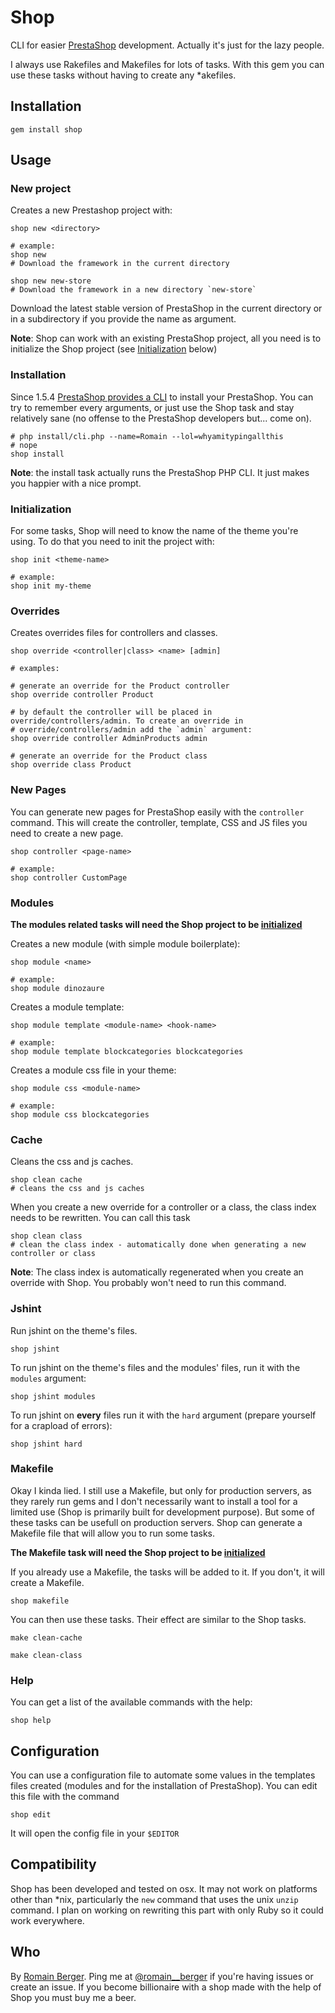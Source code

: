 # Shop

CLI for easier [PrestaShop](http://www.prestashop.com/en/) development. Actually it's just for the lazy people.

I always use Rakefiles and Makefiles for lots of tasks. With this gem you can use these tasks without having to create any *akefiles.

## Installation

    gem install shop

## Usage

### New project

Creates a new Prestashop project with:

    shop new <directory>

    # example:
    shop new
    # Download the framework in the current directory

    shop new new-store
    # Download the framework in a new directory `new-store`

Download the latest stable version of PrestaShop in the current directory or in a subdirectory if you provide the name as argument.

**Note**: Shop can work with an existing PrestaShop project, all you need is to initialize the Shop project (see [Initialization](https://github.com/romainberger/shop/#initialization) below)

### Installation

Since 1.5.4 [PrestaShop provides a CLI](http://doc.prestashop.com/display/PS15/Installing+PrestaShop+using+the+command+line) to install your PrestaShop. You can try to remember every arguments, or just use the Shop task and stay relatively sane (no offense to the PrestaShop developers but... come on).

    # php install/cli.php --name=Romain --lol=whyamitypingallthis
    # nope
    shop install

**Note**: the install task actually runs the PrestaShop PHP CLI. It just makes you happier with a nice prompt.

### Initialization

For some tasks, Shop will need to know the name of the theme you're using. To do that you need to init the project with:

    shop init <theme-name>

    # example:
    shop init my-theme

### Overrides

Creates overrides files for controllers and classes.

    shop override <controller|class> <name> [admin]

    # examples:

    # generate an override for the Product controller
    shop override controller Product

    # by default the controller will be placed in override/controllers/admin. To create an override in
    # override/controllers/admin add the `admin` argument:
    shop override controller AdminProducts admin

    # generate an override for the Product class
    shop override class Product

### New Pages

You can generate new pages for PrestaShop easily with the `controller` command. This will create the controller, template, CSS and JS files you need to create a new page.

    shop controller <page-name>

    # example:
    shop controller CustomPage

### Modules

**The modules related tasks will need the Shop project to be [initialized](https://github.com/romainberger/shop)**

Creates a new module (with simple module boilerplate):

    shop module <name>

    # example:
    shop module dinozaure

Creates a module template:

    shop module template <module-name> <hook-name>

    # example:
    shop module template blockcategories blockcategories

Creates a module css file in your theme:

    shop module css <module-name>

    # example:
    shop module css blockcategories

### Cache

Cleans the css and js caches.

    shop clean cache
    # cleans the css and js caches

When you create a new override for a controller or a class, the class index needs to be rewritten. You can call this task

    shop clean class
    # clean the class index - automatically done when generating a new controller or class

**Note**: The class index is automatically regenerated when you create an override with Shop. You probably won't need to run this command.

### Jshint

Run jshint on the theme's files.

    shop jshint

To run jshint on the theme's files and the modules' files, run it with the `modules` argument:

    shop jshint modules

To run jshint on **every** files run it with the `hard` argument (prepare yourself for a crapload of errors):

    shop jshint hard

### Makefile

Okay I kinda lied. I still use a Makefile, but only for production servers, as they rarely run gems and I don't necessarily want to install a tool for a limited use (Shop is primarily built for development purpose). But some of these tasks can be usefull on production servers. Shop can generate a Makefile file that will allow you to run some tasks.

**The Makefile task will need the Shop project to be [initialized](https://github.com/romainberger/shop)**

If you already use a Makefile, the tasks will be added to it. If you don't, it will create a Makefile.

    shop makefile

You can then use these tasks. Their effect are similar to the Shop tasks.

    make clean-cache

    make clean-class


### Help

You can get a list of the available commands with the help:

    shop help

## Configuration

You can use a configuration file to automate some values in the templates files created (modules and for the installation of PrestaShop).
You can edit this file with the command

    shop edit

It will open the config file in your `$EDITOR`

## Compatibility

Shop has been developed and tested on osx. It may not work on platforms other than *nix, particularly the `new` command that uses the unix `unzip` command. I plan on working on rewriting this part with only Ruby so it could work everywhere.

## Who

By [Romain Berger](http://romainberger.com).
Ping me at [@romain__berger](http://twitter.com/romain__berger) if you're having issues or create an issue.
If you become billionaire with a shop made with the help of Shop you must buy me a beer.
